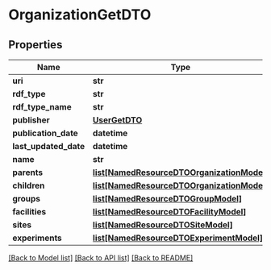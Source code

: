 # OrganizationGetDTO

## Properties
Name | Type | Description | Notes
------------ | ------------- | ------------- | -------------
**uri** | **str** |  | [optional] 
**rdf_type** | **str** |  | [optional] 
**rdf_type_name** | **str** |  | [optional] 
**publisher** | [**UserGetDTO**](UserGetDTO.md) |  | [optional] 
**publication_date** | **datetime** |  | [optional] 
**last_updated_date** | **datetime** |  | [optional] 
**name** | **str** |  | [optional] 
**parents** | [**list[NamedResourceDTOOrganizationModel]**](NamedResourceDTOOrganizationModel.md) |  | [optional] 
**children** | [**list[NamedResourceDTOOrganizationModel]**](NamedResourceDTOOrganizationModel.md) |  | [optional] 
**groups** | [**list[NamedResourceDTOGroupModel]**](NamedResourceDTOGroupModel.md) |  | [optional] 
**facilities** | [**list[NamedResourceDTOFacilityModel]**](NamedResourceDTOFacilityModel.md) |  | [optional] 
**sites** | [**list[NamedResourceDTOSiteModel]**](NamedResourceDTOSiteModel.md) |  | [optional] 
**experiments** | [**list[NamedResourceDTOExperimentModel]**](NamedResourceDTOExperimentModel.md) |  | [optional] 

[[Back to Model list]](../README.md#documentation-for-models) [[Back to API list]](../README.md#documentation-for-api-endpoints) [[Back to README]](../README.md)

